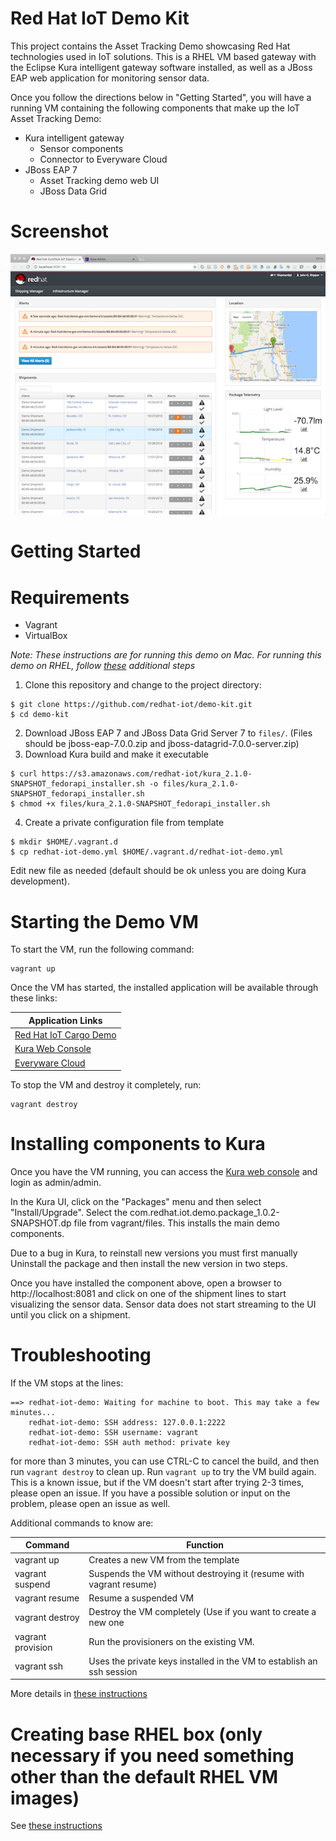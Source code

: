 Red Hat IoT Demo Kit
=
This project contains the Asset Tracking Demo showcasing Red Hat technologies used in IoT solutions. This is a RHEL VM based gateway with the Eclipse Kura intelligent gateway software installed, as well as a JBoss EAP web application for monitoring sensor data.

Once you follow the directions below in "Getting Started", you will have a running VM containing the 
following components that make up the IoT Asset Tracking Demo:
- Kura intelligent gateway
	- Sensor components
	- Connector to Everyware Cloud
- JBoss EAP 7
	- Asset Tracking demo web UI
	- JBoss Data Grid

Screenshot
====
![Screenshot](/screenshots/ss1.png?raw=true "IoT Asset Tracking Demo")

Getting Started
==

Requirements
===
- Vagrant
- VirtualBox

_Note: These instructions are for running this demo on Mac. For running this demo on RHEL, follow [these](http://xxx) additional steps_

1. Clone this repository and change to the project directory:
```
$ git clone https://github.com/redhat-iot/demo-kit.git
$ cd demo-kit
```

2. Download JBoss EAP 7 and JBoss Data Grid Server 7 to `files/`. (Files should be jboss-eap-7.0.0.zip and jboss-datagrid-7.0.0-server.zip)
3. Download Kura build and make it executable
```
$ curl https://s3.amazonaws.com/redhat-iot/kura_2.1.0-SNAPSHOT_fedorapi_installer.sh -o files/kura_2.1.0-SNAPSHOT_fedorapi_installer.sh
$ chmod +x files/kura_2.1.0-SNAPSHOT_fedorapi_installer.sh 
```

4. Create a private configuration file from template
```
$ mkdir $HOME/.vagrant.d
$ cp redhat-iot-demo.yml $HOME/.vagrant.d/redhat-iot-demo.yml
```
Edit new file as needed (default should be ok unless you are doing Kura development).

Starting the Demo VM
==
To start the VM, run the following command:
```
vagrant up
```
Once the VM has started, the installed application will be available through these links:

|Application Links|
|-----------------|
|[Red Hat IoT Cargo Demo](http://localhost:8081)|
|[Kura Web Console](http://localhost:8080)|
|[Everyware Cloud](https://console-sandbox.everyware-cloud.com)|


To stop the VM and destroy it completely, run:
```
vagrant destroy
```

Installing components to Kura
==
Once you have the VM running, you can access the [Kura web console](http://localhost:8080) and login as admin/admin.

In the Kura UI, click on the "Packages" menu and then select "Install/Upgrade". Select the com.redhat.iot.demo.package_1.0.2-SNAPSHOT.dp file from vagrant/files. This installs the main demo components.

Due to a bug in Kura, to reinstall new versions you must first manually Uninstall the package and then install the new version in two steps.

Once you have installed the component above, open a browser to http://localhost:8081 and click on one of the shipment lines to start visualizing the sensor data. Sensor data does not start streaming to the UI until you click on a shipment.


Troubleshooting
==
If the VM stops at the lines:
```
==> redhat-iot-demo: Waiting for machine to boot. This may take a few minutes...
    redhat-iot-demo: SSH address: 127.0.0.1:2222
    redhat-iot-demo: SSH username: vagrant
    redhat-iot-demo: SSH auth method: private key
```
for more than 3 minutes, you can use CTRL-C to cancel the build, and then run `vagrant destroy` to clean up. Run `vagrant up` to try the VM build again. This is a known issue, but if the VM doesn't start after trying 2-3 times, please open an issue. If you have a possible solution or input on the problem, please open an issue as well.


Additional commands to know are:

|Command|Function|
|-------|--------|
|vagrant up|Creates a new VM from the template|
|vagrant suspend|Suspends the VM without destroying it (resume with vagrant resume)|
|vagrant resume|Resume a suspended VM|
|vagrant destroy|Destroy the VM completely (Use if you want to create a new one|
|vagrant provision|Run the provisioners on the existing VM.|
|vagrant ssh|Uses the private keys installed in the VM to establish an ssh session|



More details in [these instructions](README.md)

Creating base RHEL box (only necessary if you need something other than the default RHEL VM images)
==
See [these instructions](https://github.com/redhat-iot/demo-tooling/README.md)
